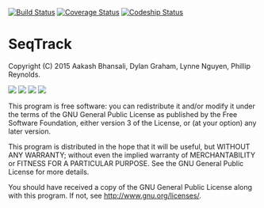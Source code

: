 [![Build Status](https://travis-ci.org/DylanGraham/seqtrack.svg?branch=master)](https://travis-ci.org/DylanGraham/seqtrack)
[![Coverage Status](https://coveralls.io/repos/DylanGraham/seqtrack/badge.svg?branch=master&service=github)](https://coveralls.io/github/DylanGraham/seqtrack?branch=master)
[![Codeship Status](https://codeship.com/projects/7ee411f0-7f6d-0133-af84-0ee49e63cf4f/status?branch=master)](https://codeship.com/projects/7ee411f0-7f6d-0133-af84-0ee49e63cf4f/status?branch=master)

# SeqTrack
Copyright (C) 2015 Aakash Bhansali, Dylan Graham, Lynne Nguyen, Phillip Reynolds.

![](https://cloud.githubusercontent.com/assets/4900511/10557639/f61d8632-74ff-11e5-90fb-2d14bcd2ed7d.png)
![](https://cloud.githubusercontent.com/assets/4900511/10557638/f619ca2e-74ff-11e5-89f4-85abdb4dee1a.png)
![](https://cloud.githubusercontent.com/assets/4900511/10557637/f616937c-74ff-11e5-8f9c-c79d7ce1d3c3.png)
![](https://cloud.githubusercontent.com/assets/4900511/10557636/f6138bf0-74ff-11e5-8f53-b71ca4ec2e1f.png)

This program is free software: you can redistribute it and/or modify
it under the terms of the GNU General Public License as published by
the Free Software Foundation, either version 3 of the License, or
(at your option) any later version.

This program is distributed in the hope that it will be useful,
but WITHOUT ANY WARRANTY; without even the implied warranty of
MERCHANTABILITY or FITNESS FOR A PARTICULAR PURPOSE.  See the
GNU General Public License for more details.

You should have received a copy of the GNU General Public License
along with this program.  If not, see <http://www.gnu.org/licenses/>.
